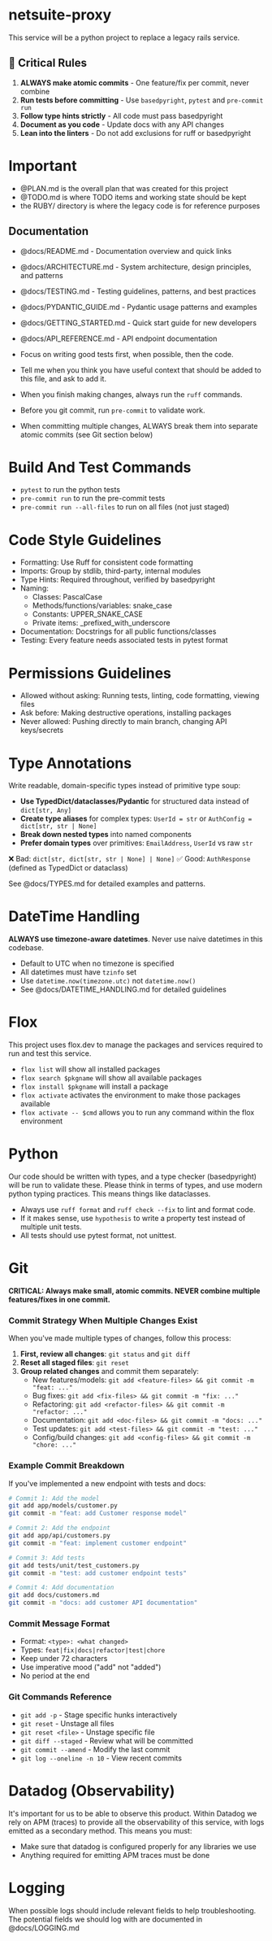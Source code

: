 # netsuite-proxy

This service will be a python project to replace a legacy rails service.

## 🚨 Critical Rules

1. **ALWAYS make atomic commits** - One feature/fix per commit, never combine
2. **Run tests before committing** - Use `basedpyright`, `pytest` and `pre-commit run`
3. **Follow type hints strictly** - All code must pass basedpyright
4. **Document as you code** - Update docs with any API changes
5. **Lean into the linters** - Do not add exclusions for ruff or basedpyright

# Important

- @PLAN.md is the overall plan that was created for this project
- @TODO.md is where TODO items and working state should be kept
- the RUBY/ directory is where the legacy code is for reference purposes

## Documentation

- @docs/README.md - Documentation overview and quick links
- @docs/ARCHITECTURE.md - System architecture, design principles, and patterns
- @docs/TESTING.md - Testing guidelines, patterns, and best practices
- @docs/PYDANTIC_GUIDE.md - Pydantic usage patterns and examples
- @docs/GETTING_STARTED.md - Quick start guide for new developers
- @docs/API_REFERENCE.md - API endpoint documentation

- Focus on writing good tests first, when possible, then the code.
- Tell me when you think you have useful context that should be added to this file, and ask to add it.

- When you finish making changes, always run the `ruff` commands.
- Before you git commit, run `pre-commit` to validate work.
- When committing multiple changes, ALWAYS break them into separate atomic commits (see Git section below)

# Build And Test Commands

- `pytest` to run the python tests
- `pre-commit run` to run the pre-commit tests
- `pre-commit run --all-files` to run on all files (not just staged)

# Code Style Guidelines

- Formatting: Use Ruff for consistent code formatting
- Imports: Group by stdlib, third-party, internal modules
- Type Hints: Required throughout, verified by basedpyright
- Naming:
  - Classes: PascalCase
  - Methods/functions/variables: snake_case
  - Constants: UPPER_SNAKE_CASE
  - Private items: \_prefixed_with_underscore
- Documentation: Docstrings for all public functions/classes
- Testing: Every feature needs associated tests in pytest format

# Permissions Guidelines

- Allowed without asking: Running tests, linting, code formatting, viewing files
- Ask before: Making destructive operations, installing packages
- Never allowed: Pushing directly to main branch, changing API keys/secrets

# Type Annotations

Write readable, domain-specific types instead of primitive type soup:

- **Use TypedDict/dataclasses/Pydantic** for structured data instead of `dict[str, Any]`
- **Create type aliases** for complex types: `UserId = str` or `AuthConfig = dict[str, str | None]`
- **Break down nested types** into named components
- **Prefer domain types** over primitives: `EmailAddress`, `UserId` vs raw `str`

❌ Bad: `dict[str, dict[str, str | None] | None]`
✅ Good: `AuthResponse` (defined as TypedDict or dataclass)

See @docs/TYPES.md for detailed examples and patterns.

# DateTime Handling

**ALWAYS use timezone-aware datetimes**. Never use naive datetimes in this codebase.

- Default to UTC when no timezone is specified
- All datetimes must have `tzinfo` set
- Use `datetime.now(timezone.utc)` not `datetime.now()`
- See @docs/DATETIME_HANDLING.md for detailed guidelines

# Flox

This project uses flox.dev to manage the packages and services required to run and test this service.

- `flox list` will show all installed packages
- `flox search $pkgname` will show all available packages
- `flox install $pkgname` will install a package
- `flox activate` activates the environment to make those packages available
- `flox activate -- $cmd` allows you to run any command within the flox environment

# Python

Our code should be written with types, and a type checker (basedpyright) will be run to validate these. Please think in
terms of types, and use modern python typing practices. This means things like dataclasses.

- Always use `ruff format` and `ruff check --fix` to lint and format code.
- If it makes sense, use `hypothesis` to write a property test instead of multiple unit tests.
- All tests should use pytest format, not unittest.

# Git

**CRITICAL: Always make small, atomic commits. NEVER combine multiple features/fixes in one commit.**

### Commit Strategy When Multiple Changes Exist

When you've made multiple types of changes, follow this process:

1. **First, review all changes**: `git status` and `git diff`
2. **Reset all staged files**: `git reset`
3. **Group related changes** and commit them separately:
   - New features/models: `git add <feature-files> && git commit -m "feat: ..."`
   - Bug fixes: `git add <fix-files> && git commit -m "fix: ..."`
   - Refactoring: `git add <refactor-files> && git commit -m "refactor: ..."`
   - Documentation: `git add <doc-files> && git commit -m "docs: ..."`
   - Test updates: `git add <test-files> && git commit -m "test: ..."`
   - Config/build changes: `git add <config-files> && git commit -m "chore: ..."`

### Example Commit Breakdown

If you've implemented a new endpoint with tests and docs:

```bash
# Commit 1: Add the model
git add app/models/customer.py
git commit -m "feat: add Customer response model"

# Commit 2: Add the endpoint
git add app/api/customers.py
git commit -m "feat: implement customer endpoint"

# Commit 3: Add tests
git add tests/unit/test_customers.py
git commit -m "test: add customer endpoint tests"

# Commit 4: Add documentation
git add docs/customers.md
git commit -m "docs: add customer API documentation"
```

### Commit Message Format

- Format: `<type>: <what changed>`
- Types: `feat|fix|docs|refactor|test|chore`
- Keep under 72 characters
- Use imperative mood ("add" not "added")
- No period at the end

### Git Commands Reference

- `git add -p` - Stage specific hunks interactively
- `git reset` - Unstage all files
- `git reset <file>` - Unstage specific file
- `git diff --staged` - Review what will be committed
- `git commit --amend` - Modify the last commit
- `git log --oneline -n 10` - View recent commits

# Datadog (Observability)

It's important for us to be able to observe this product. Within Datadog
we rely on APM (traces) to provide all the observability of this service,
with logs emitted as a secondary method. This means you must:

- Make sure that datadog is configured properly for any libraries we use
- Anything required for emitting APM traces must be done

# Logging

When possible logs should include relevant fields to help troubleshooting.
The potential fields we should log with are documented in @docs/LOGGING.md
